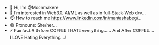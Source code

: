- 👋 Hi, I’m @Moonmakere
- 👀 I’m interested in Web3.0, AI/ML as well as in full-Stack-Web dev...
- 📫 How to reach me https://www.linkedin.com/in/mantashabeg/...
- 😄 Pronouns: She/her...
- ⚡ Fun fact:# Before COFFEE I HATE everything...... And After COFFEE.... I LOVE Hating Everything....! 

<!---
Moonmakere/Moonmakere is a ✨ special ✨ repository because its `README.md` (this file) appears on your GitHub profile.
You can click the Preview link to take a look at your changes.
--->
